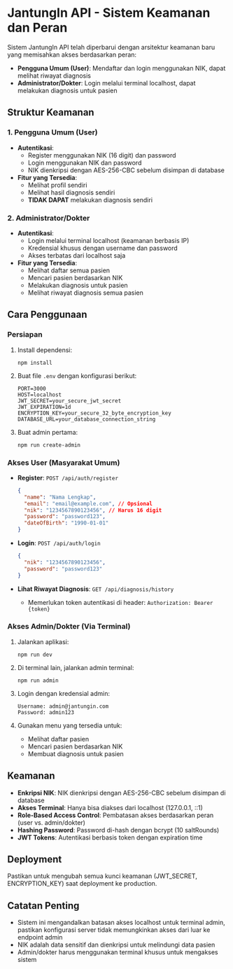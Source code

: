 # JantungIn API - Sistem Keamanan dan Peran

Sistem JantungIn API telah diperbarui dengan arsitektur keamanan baru yang memisahkan akses berdasarkan peran:
- **Pengguna Umum (User)**: Mendaftar dan login menggunakan NIK, dapat melihat riwayat diagnosis
- **Administrator/Dokter**: Login melalui terminal localhost, dapat melakukan diagnosis untuk pasien

## Struktur Keamanan

### 1. Pengguna Umum (User)
- **Autentikasi**: 
  - Register menggunakan NIK (16 digit) dan password
  - Login menggunakan NIK dan password
  - NIK dienkripsi dengan AES-256-CBC sebelum disimpan di database
- **Fitur yang Tersedia**:
  - Melihat profil sendiri
  - Melihat hasil diagnosis sendiri
  - **TIDAK DAPAT** melakukan diagnosis sendiri

### 2. Administrator/Dokter
- **Autentikasi**:
  - Login melalui terminal localhost (keamanan berbasis IP) 
  - Kredensial khusus dengan username dan password
  - Akses terbatas dari localhost saja
- **Fitur yang Tersedia**:
  - Melihat daftar semua pasien
  - Mencari pasien berdasarkan NIK
  - Melakukan diagnosis untuk pasien
  - Melihat riwayat diagnosis semua pasien

## Cara Penggunaan

### Persiapan
1. Install dependensi:
   ```
   npm install
   ```

2. Buat file `.env` dengan konfigurasi berikut:
   ```
   PORT=3000
   HOST=localhost
   JWT_SECRET=your_secure_jwt_secret
   JWT_EXPIRATION=1d
   ENCRYPTION_KEY=your_secure_32_byte_encryption_key
   DATABASE_URL=your_database_connection_string
   ```

3. Buat admin pertama:
   ```
   npm run create-admin
   ```

### Akses User (Masyarakat Umum)
- **Register**: `POST /api/auth/register`
  ```json
  {
    "name": "Nama Lengkap",
    "email": "email@example.com", // Opsional
    "nik": "1234567890123456", // Harus 16 digit
    "password": "password123", 
    "dateOfBirth": "1990-01-01"
  }
  ```

- **Login**: `POST /api/auth/login`
  ```json
  {
    "nik": "1234567890123456",
    "password": "password123"
  }
  ```

- **Lihat Riwayat Diagnosis**: `GET /api/diagnosis/history`
  - Memerlukan token autentikasi di header: `Authorization: Bearer {token}`

### Akses Admin/Dokter (Via Terminal)

1. Jalankan aplikasi:
   ```
   npm run dev
   ```

2. Di terminal lain, jalankan admin terminal:
   ```
   npm run admin
   ```

3. Login dengan kredensial admin:
   ```
   Username: admin@jantungin.com
   Password: admin123
   ```

4. Gunakan menu yang tersedia untuk:
   - Melihat daftar pasien
   - Mencari pasien berdasarkan NIK
   - Membuat diagnosis untuk pasien

## Keamanan

- **Enkripsi NIK**: NIK dienkripsi dengan AES-256-CBC sebelum disimpan di database
- **Akses Terminal**: Hanya bisa diakses dari localhost (127.0.0.1, ::1)
- **Role-Based Access Control**: Pembatasan akses berdasarkan peran (user vs. admin/dokter)
- **Hashing Password**: Password di-hash dengan bcrypt (10 saltRounds)
- **JWT Tokens**: Autentikasi berbasis token dengan expiration time

## Deployment

Pastikan untuk mengubah semua kunci keamanan (JWT_SECRET, ENCRYPTION_KEY) saat deployment ke production.

## Catatan Penting

- Sistem ini mengandalkan batasan akses localhost untuk terminal admin, pastikan konfigurasi server tidak memungkinkan akses dari luar ke endpoint admin
- NIK adalah data sensitif dan dienkripsi untuk melindungi data pasien
- Admin/dokter harus menggunakan terminal khusus untuk mengakses sistem

